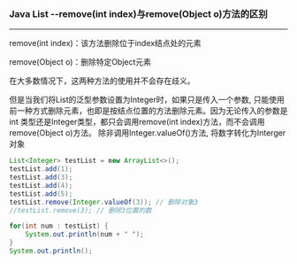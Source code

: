 ### Java List --remove(int index)与remove(Object o)方法的区别

---

remove(int index)：该方法删除位于index结点处的元素

remove(Object o)：删除特定Object元素



在大多数情况下，这两种方法的使用并不会存在歧义。

但是当我们将List的泛型参数设置为Integer时，如果只是传入一个参数, 只能使用前一种方式删除元素，也即是按结点位置的方法删除元素。因为无论传入的参数是int 类型还是Integer类型，都只会调用remove(int index)方法，而不会调用remove(Object o)方法。 除非调用Integer.valueOf()方法, 将数字转化为Interger对象

```java
List<Integer> testList = new ArrayList<>();
testList.add(1);
testList.add(3);
testList.add(4);
testList.add(5);
testList.remove(Integer.valueOf(3)); // 删除对象3
//testList.remove(3); // 删除3位置的数 

for(int num : testList) {
    System.out.println(num + " ");
}
System.out.println();
```